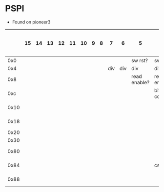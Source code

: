# PSPI

- Found on pioneer3

|      | 15 | 14 | 13 | 12 | 11 | 10 | 9 | 8 | 7   | 6   | 5            | 4            | 3          | 2          | 1          | 0          |             | value after writing 0xffff |
|------|----|----|----|----|----|----|---|---|-----|-----|--------------|--------------|------------|------------|------------|------------|-------------|----------------------------|
| 0x0  |    |    |    |    |    |    |   |   |     |     | sw rst?      | sw rst?      |            |            |            |            |             |                            |
| 0x4  |    |    |    |    |    |    |   |   | div | div | div          | div          | div        | div        | div        | div        |             | 0xff                       |
| 0x8  |    |    |    |    |    |    |   |   |     |     | read enable? | read enable? |            |            |            |            |             | 0x1fff                     |
| 0xc  |    |    |    |    |    |    |   |   |     |     |              | bit count    | bit count  | bit count  | bit count  | bit count  |             | 0x3f1f                     |
| 0x10 |    |    |    |    |    |    |   |   |     |     |              |              |            |            |            |            | delay cycle | 0xffff                     |
| 0x18 |    |    |    |    |    |    |   |   |     |     |              |              |            |            |            |            | wait cycle  | 0xffff                     |
| 0x20 |    |    |    |    |    |    |   |   |     |     |              |              |            |            |            | trigger    |             | 0x0                        |
| 0x30 |    |    |    |    |    |    |   |   |     |     |              |              |            |            |            |            | fifo?       |                            |
| 0x80 |    |    |    |    |    |    |   |   |     |     |              |              | data lanes | data lanes | data lanes | data lanes |             |                            |
| 0x84 |    |    |    |    |    |    |   |   |     |     |              | cs           | cs         |            | chip id    | chip id    | te mode?    |                            |
| 0x88 |    |    |    |    |    |    |   |   |     |     |              |              |            |            |            |            | te mode?    |                            |
